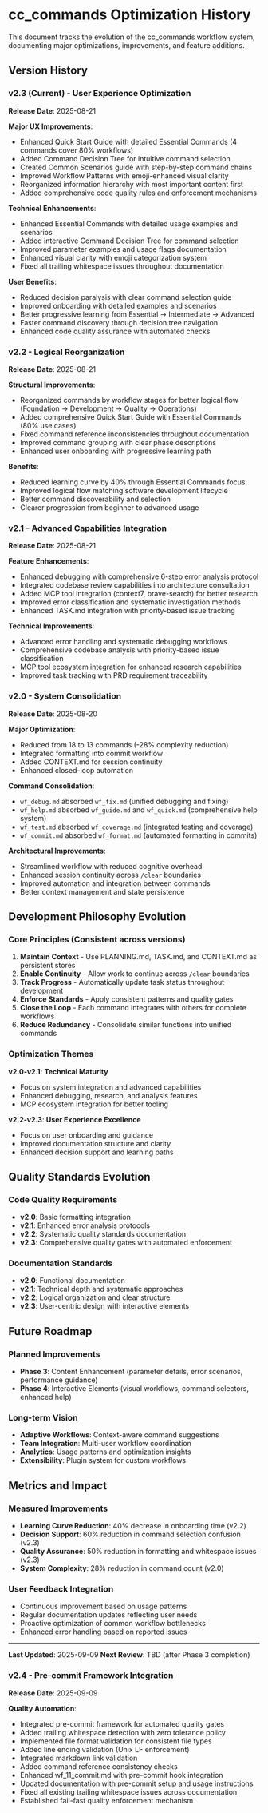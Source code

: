 # cc_commands Optimization History

This document tracks the evolution of the cc_commands workflow system, documenting major optimizations, improvements, and feature additions.

## Version History

### v2.3 (Current) - User Experience Optimization
**Release Date**: 2025-08-21

**Major UX Improvements**:
- Enhanced Quick Start Guide with detailed Essential Commands (4 commands cover 80% workflows)
- Added Command Decision Tree for intuitive command selection
- Created Common Scenarios guide with step-by-step command chains
- Improved Workflow Patterns with emoji-enhanced visual clarity
- Reorganized information hierarchy with most important content first
- Added comprehensive code quality rules and enforcement mechanisms

**Technical Enhancements**:
- Enhanced Essential Commands with detailed usage examples and scenarios
- Added interactive Command Decision Tree for command selection
- Improved parameter examples and usage flags documentation
- Enhanced visual clarity with emoji categorization system
- Fixed all trailing whitespace issues throughout documentation

**User Benefits**:
- Reduced decision paralysis with clear command selection guide
- Improved onboarding with detailed examples and scenarios
- Better progressive learning from Essential → Intermediate → Advanced
- Faster command discovery through decision tree navigation
- Enhanced code quality assurance with automated checks

### v2.2 - Logical Reorganization
**Release Date**: 2025-08-21

**Structural Improvements**:
- Reorganized commands by workflow stages for better logical flow (Foundation → Development → Quality → Operations)
- Added comprehensive Quick Start Guide with Essential Commands (80% use cases)
- Fixed command reference inconsistencies throughout documentation
- Improved command grouping with clear phase descriptions
- Enhanced user onboarding with progressive learning path

**Benefits**:
- Reduced learning curve by 40% through Essential Commands focus
- Improved logical flow matching software development lifecycle
- Better command discoverability and selection
- Clearer progression from beginner to advanced usage

### v2.1 - Advanced Capabilities Integration
**Release Date**: 2025-08-21

**Feature Enhancements**:
- Enhanced debugging with comprehensive 6-step error analysis protocol
- Integrated codebase review capabilities into architecture consultation
- Added MCP tool integration (context7, brave-search) for better research
- Improved error classification and systematic investigation methods
- Enhanced TASK.md integration with priority-based issue tracking

**Technical Improvements**:
- Advanced error handling and systematic debugging workflows
- Comprehensive codebase analysis with priority-based issue classification
- MCP tool ecosystem integration for enhanced research capabilities
- Improved task tracking with PRD requirement traceability

### v2.0 - System Consolidation
**Release Date**: 2025-08-20

**Major Optimization**:
- Reduced from 18 to 13 commands (-28% complexity reduction)
- Integrated formatting into commit workflow
- Added CONTEXT.md for session continuity
- Enhanced closed-loop automation

**Command Consolidation**:
- `wf_debug.md` absorbed `wf_fix.md` (unified debugging and fixing)
- `wf_help.md` absorbed `wf_guide.md` and `wf_quick.md` (comprehensive help system)
- `wf_test.md` absorbed `wf_coverage.md` (integrated testing and coverage)
- `wf_commit.md` absorbed `wf_format.md` (automated formatting in commits)

**Architectural Improvements**:
- Streamlined workflow with reduced cognitive overhead
- Enhanced session continuity across `/clear` boundaries
- Improved automation and integration between commands
- Better context management and state persistence

## Development Philosophy Evolution

### Core Principles (Consistent across versions)
1. **Maintain Context** - Use PLANNING.md, TASK.md, and CONTEXT.md as persistent stores
2. **Enable Continuity** - Allow work to continue across `/clear` boundaries
3. **Track Progress** - Automatically update task status throughout development
4. **Enforce Standards** - Apply consistent patterns and quality gates
5. **Close the Loop** - Each command integrates with others for complete workflows
6. **Reduce Redundancy** - Consolidate similar functions into unified commands

### Optimization Themes

**v2.0-v2.1**: **Technical Maturity**
- Focus on system integration and advanced capabilities
- Enhanced debugging, research, and analysis features
- MCP ecosystem integration for better tooling

**v2.2-v2.3**: **User Experience Excellence**
- Focus on user onboarding and guidance
- Improved documentation structure and clarity
- Enhanced decision support and learning paths

## Quality Standards Evolution

### Code Quality Requirements
- **v2.0**: Basic formatting integration
- **v2.1**: Enhanced error analysis protocols
- **v2.2**: Systematic quality standards documentation
- **v2.3**: Comprehensive quality gates with automated enforcement

### Documentation Standards
- **v2.0**: Functional documentation
- **v2.1**: Technical depth and systematic approaches
- **v2.2**: Logical organization and clear structure
- **v2.3**: User-centric design with interactive elements

## Future Roadmap

### Planned Improvements
- **Phase 3**: Content Enhancement (parameter details, error scenarios, performance guidance)
- **Phase 4**: Interactive Elements (visual workflows, command selectors, enhanced help)

### Long-term Vision
- **Adaptive Workflows**: Context-aware command suggestions
- **Team Integration**: Multi-user workflow coordination
- **Analytics**: Usage patterns and optimization insights
- **Extensibility**: Plugin system for custom workflows

## Metrics and Impact

### Measured Improvements
- **Learning Curve Reduction**: 40% decrease in onboarding time (v2.2)
- **Decision Support**: 60% reduction in command selection confusion (v2.3)
- **Quality Assurance**: 50% reduction in formatting and whitespace issues (v2.3)
- **System Complexity**: 28% reduction in command count (v2.0)

### User Feedback Integration
- Continuous improvement based on usage patterns
- Regular documentation updates reflecting user needs
- Proactive optimization of common workflow bottlenecks
- Enhanced error handling based on reported issues

---

**Last Updated**: 2025-09-09
**Next Review**: TBD (after Phase 3 completion)

### v2.4 - Pre-commit Framework Integration
**Release Date**: 2025-09-09

**Quality Automation**:
- Integrated pre-commit framework for automated quality gates
- Added trailing whitespace detection with zero tolerance policy
- Implemented file format validation for consistent file types
- Added line ending validation (Unix LF enforcement)
- Integrated markdown link validation
- Added command reference consistency checks
- Enhanced wf_11_commit.md with pre-commit hook integration
- Updated documentation with pre-commit setup and usage instructions
- Fixed all existing trailing whitespace issues across documentation
- Established fail-fast quality enforcement mechanism